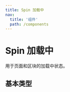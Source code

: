 ```yaml
---
title: Spin 加载中
nav:
  title: '组件'
  path: /components
---
```

# Spin 加载中

用于页面和区块的加载中状态。

## 基本类型

<code src="./demos/basic.tsx"></code>

